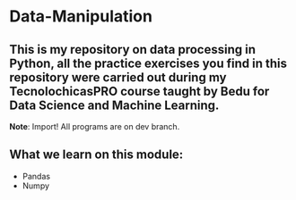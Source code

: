 # Data-Manipulation
This is my repository on data processing in Python, all the practice exercises you find in this repository were carried out during my TecnolochicasPRO course taught by Bedu for Data Science and Machine Learning.
-----------------------------------------
**Note**: Import! All programs are on dev branch.

## What we learn on this module:
- Pandas
- Numpy

